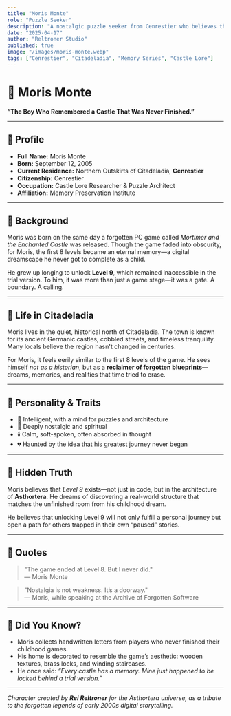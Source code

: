 ```yaml
---
title: "Moris Monte"
role: "Puzzle Seeker"
description: "A nostalgic puzzle seeker from Cenrestier who believes the locked Level 9 from his childhood game still exists somewhere in the real world. Moris now lives in the castle-laden outskirts of Citadeladia, searching for memories lost in time."
date: "2025-04-17"
author: "Reltroner Studio"
published: true
image: "/images/moris-monte.webp"
tags: ["Cenrestier", "Citadeladia", "Memory Series", "Castle Lore"]
---
```


# 🧩 Moris Monte  
**“The Boy Who Remembered a Castle That Was Never Finished.”**

---

## 🪪 Profile

- **Full Name:** Moris Monte  
- **Born:** September 12, 2005
- **Current Residence:** Northern Outskirts of Citadeladia, **Cenrestier**  
- **Citizenship:** Cenrestier  
- **Occupation:** Castle Lore Researcher & Puzzle Architect  
- **Affiliation:** Memory Preservation Institute

---

## 🏡 Background

Moris was born on the same day a forgotten PC game called *Mortimer and the Enchanted Castle* was released. Though the game faded into obscurity, for Moris, the first 8 levels became an eternal memory—a digital dreamscape he never got to complete as a child.

He grew up longing to unlock **Level 9**, which remained inaccessible in the trial version. To him, it was more than just a game stage—it was a gate. A boundary. A calling.

---

## 🏰 Life in Citadeladia

Moris lives in the quiet, historical north of Citadeladia. The town is known for its ancient Germanic castles, cobbled streets, and timeless tranquility. Many locals believe the region hasn't changed in centuries.

For Moris, it feels eerily similar to the first 8 levels of the game. He sees himself *not as a historian*, but as a **reclaimer of forgotten blueprints**—dreams, memories, and realities that time tried to erase.

---

## 🔮 Personality & Traits

- 🧠 Intelligent, with a mind for puzzles and architecture  
- 🫧 Deeply nostalgic and spiritual  
- 🕯️ Calm, soft-spoken, often absorbed in thought  
- 💔 Haunted by the idea that his greatest journey never began

---

## 🌌 Hidden Truth

Moris believes that *Level 9* exists—not just in code, but in the architecture of **Asthortera**. He dreams of discovering a real-world structure that matches the unfinished room from his childhood dream.

He believes that unlocking Level 9 will not only fulfill a personal journey but open a path for others trapped in their own “paused” stories.

---

## 📜 Quotes

> "The game ended at Level 8. But I never did."  
> — Moris Monte

> "Nostalgia is not weakness. It’s a doorway."  
> — Moris, while speaking at the Archive of Forgotten Software

---

## 🧠 Did You Know?

- Moris collects handwritten letters from players who never finished their childhood games.
- His home is decorated to resemble the game’s aesthetic: wooden textures, brass locks, and winding staircases.
- He once said: *“Every castle has a memory. Mine just happened to be locked behind a trial version.”*

---

_Character created by **Rei Reltroner** for the Asthortera universe, as a tribute to the forgotten legends of early 2000s digital storytelling._

